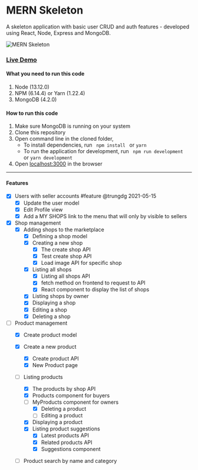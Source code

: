# MERN Skeleton

A skeleton application with basic user CRUD and auth features - developed using React, Node, Express and MongoDB.

![MERN Skeleton](https://mernbook.s3.amazonaws.com/git+/skeleton2.png "MERN Skeleton")

### [Live Demo](http://skeleton2.mernbook.com/ "MERN Skeleton")

#### What you need to run this code
1. Node (13.12.0)
2. NPM (6.14.4) or Yarn (1.22.4)
3. MongoDB (4.2.0)

####  How to run this code
1. Make sure MongoDB is running on your system
2. Clone this repository
3. Open command line in the cloned folder,
   - To install dependencies, run ```  npm install  ``` or ``` yarn ```
   - To run the application for development, run ```  npm run development  ``` or ``` yarn development ```
4. Open [localhost:3000](http://localhost:3000/) in the browser
----

#### Features
- [x] Users with seller accounts #feature @trungdg 2021-05-15
  - [x] Update the user model
  - [x] Edit Profile view
  - [x] Add a MY SHOPS link to the menu that will only by visible to sellers
- [x] Shop management
  - [x] Adding shops to the marketplace
    - [x] Defining a shop model
    - [x] Creating a new shop
      - [x] The create shop API
      - [x] Test create shop API
      - [x] Load image API for specific shop
    - [x] Listing all shops
      - [x] Listing all shops API
      - [x] fetch method on frontend to request to API
      - [x] React component to display the list of shops
    - [x] Listing shops by owner
    - [x] Displaying a shop
    - [x] Editing a shop
    - [x] Deleting a shop
- [ ] Product management
  - [x] Create product model
  - [x] Create a new product
    - [x] Create product API
    - [x] New Product page
  - [ ] Listing products
    - [x] The products by shop API
    - [x] Products component for buyers
    - [ ] MyProducts component for owners
      - [x] Deleting a product
      - [ ] Editing a product
    - [x] Displaying a product
    - [x] Listing product suggestions
      - [x] Latest products API
      - [x] Related products API
      - [x] Suggestions component
  - [ ] Product search by name and category

